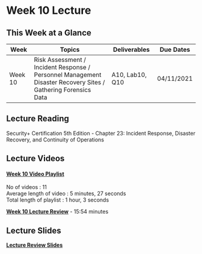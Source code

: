 # Week 10 Lecture

## This Week at a Glance

| Week | Topics |  Deliverables | Due Dates |
| --- | --- | --- | --- |
| Week 10 | Risk Assessment / Incident Response / Personnel Management <br> Disaster Recovery Sites / Gathering Forensics Data | A10, Lab10, Q10 | 04/11/2021 |

## Lecture Reading

Security+ Certification 5th Edition - Chapter 23: Incident Response, Disaster Recovery, and Continuity of Operations

## Lecture Videos

#### [Week 10 Video Playlist](https://youtube.com/playlist?list=PLngyu7uagB4dO4vb8ev-rgTm_w26_AKPY) <br>
No of videos : 11 <br>
Average length of video : 5 minutes, 27 seconds<br>
Total length of playlist : 1 hour, 3 seconds<br>

**[Week 10 Lecture Review](https://uri.techsmithrelay.com/5etC)** - 15:54 minutes


## Lecture Slides

**[Lecture Review Slides](week10-lecture-notes.pdf)**
